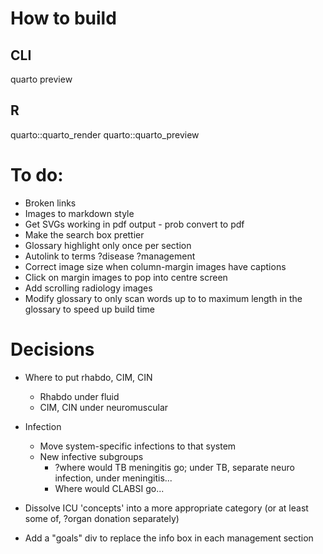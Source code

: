 # How to build
## CLI
quarto preview

## R
quarto::quarto_render
quarto::quarto_preview

# To do:

* Broken links
* Images to markdown style
* Get SVGs working in pdf output - prob convert to pdf
* Make the search box prettier
* Glossary highlight only once per section
* Autolink to terms ?disease ?management
* Correct image size when column-margin images have captions
* Click on margin images to pop into centre screen
* Add scrolling radiology images
* Modify glossary to only scan words up to to maximum length in the glossary to speed up build time

# Decisions

* Where to put rhabdo, CIM, CIN
	* Rhabdo under fluid
	* CIM, CIN under neuromuscular

* Infection
	* Move system-specific infections to that system
	* New infective subgroups
		* ?where would TB meningitis go; under TB, separate neuro infection, under meningitis...
		* Where would CLABSI go...

* Dissolve ICU 'concepts' into a more appropriate category (or at least some of, ?organ donation separately)

* Add a "goals" div to replace the info box in each management section